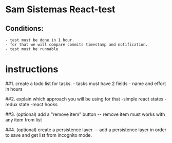 # Sam Sistemas React-test

## Conditions:
    - test must be done in 1 hour.
    - for that we will compare commits timestamp and notification.
    - test must be runnable 

# instructions
 
##1. create a todo list for tasks.
    - tasks must have 2 fields
    - name and effort in hours
            
##2. explain which approach you will be using for that
    -simple react states 
    -redux state 
    -react hooks
    
##3. (optional) add a "remove item" button
    -- remove item must works with any item from list
    
##4. (optional) create a persistence layer 
    -- add a persistence layer in order to
       save and get list from incognito mode.
        
    